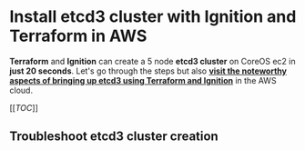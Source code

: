 
# Install etcd3 cluster with Ignition and Terraform in AWS

**Terraform** and **Ignition** can create a 5 node **etcd3 cluster** on CoreOS ec2 in **just 20 seconds**. Let's go through the steps but also **[visit the noteworthy aspects of bringing up etcd3 using Terraform and Ignition](terraform-etcd3-ignition-ec2-create)** in the AWS cloud.

[[_TOC_]]

## Troubleshoot etcd3 cluster creation

